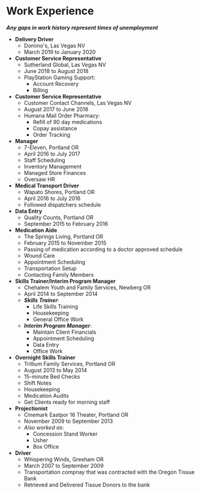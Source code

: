 # Work Experience

__*Any gaps in work history represent times of unemployment*__

- **Delivery Driver**
    - Domino's, Las Vegas NV
    - March 2019 to January 2020
- **Customer Service Representative**
    - Sutherland Global, Las Vegas NV
    - June 2018 to August 2018
    - PlayStation Gaming Support:
        - Account Recovery
        - Billing
- **Customer Service Representative**
    - Customer Contact Channels, Las Vegas NV
    - August 2017 to June 2018
    - Humana Mail Order Pharmacy:
        - Refill of 90 day medications
        - Copay assistance 
        - Order Tracking 
- **Manager**
    - 7-Eleven, Portland OR
    - April 2016 to July 2017
    - Staff Scheduling 
    - Inventory Management
    - Managed Store Finances 
    - Oversaw HR
- **Medical Transport Driver**
    - Wapato Shores, Portland OR
    - April 2016 to July 2016
    - Followed dispatchers schedule 
- **Data Entry**
    - Quality Counts, Portland OR
    - September 2015 to February 2016
- **Medication Aide**
    - The Springs Living, Portland OR
    - February 2015 to November 2015
    - Passing of medication according to a doctor approved schedule
    - Wound Care
    - Appointment Scheduling 
    - Transportation Setup 
    - Contacting Family Members
- **Skills Trainer/Interim Program Manager**
    - Chehalem Youth and Family Services, Newberg OR
    - April 2014 to September 2014
    - __*Skills Trainer*__:
        - Life Skills Training
        - Housekeeping
        - General Office Work
    - __*Interim Program Manager*__:
        - Maintain Client Financials 
        - Appointment Scheduling 
        - Data Entry
        - Office Work
- **Overnight Skills Trainer**
    - Trillium Family Services, Portland OR
    - August 2013 to May 2014
    - 15-minute Bed Checks
    - Shift Notes
    - Housekeeping
    - Medication Audits
    - Get Clients ready for morning staff
- **Projectionist**
    - Cinemark Eastpor 16 Theater, Portland OR
    - November 2009 to September 2013
    - *Also worked as*:
        - Concession Stand Worker
        - Usher
        - Box Office 
- **Driver**
    - Whispering Winds, Gresham OR
    - March 2007 to September 2009
    - Transportation compnay that was contracted with the Oregon Tissue Bank
    - Retrieved and Delivered Tissue Donors to the bank
